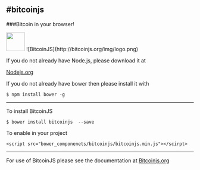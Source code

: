 #bitcoinjs
----------
###Bitcoin in your browser!

<img src="http://bower.io/img/bower-logo.png" height="50"/> 
![BitcoinJS](http://bitcoinjs.org/img/logo.png)

If you do not already have Node.js, please download it at 

[Nodejs.org](http://nodejs.org/)

If you do not already have bower then please install it with

    $ npm install bower -g


----------

To install BitcoinJS

    $ bower install bitcoinjs  --save 
    
To enable in your project

    <script src="bower_componenets/bitcoinjs/bitcoinjs.min.js"></scirpt>
    
----------
For use of BitcoinJS please see the documentation at [Bitcoinjs.org](http://bitcoinjs.org/)
